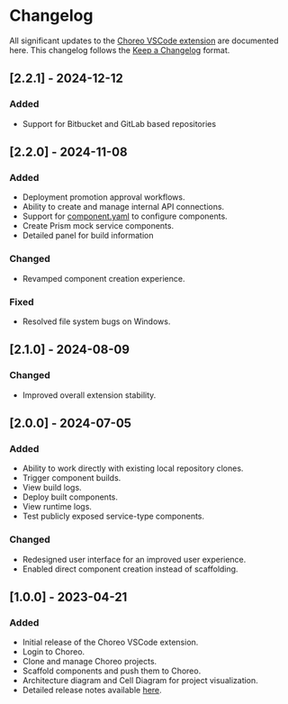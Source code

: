 # Changelog

All significant updates to the [Choreo VSCode extension](https://marketplace.visualstudio.com/items?itemName=WSO2.choreo) are documented here. This changelog follows the [Keep a Changelog](https://keepachangelog.com/en/1.0.0/) format.

## [2.2.1] - 2024-12-12

### Added
- Support for Bitbucket and GitLab based repositories

## [2.2.0] - 2024-11-08

### Added
- Deployment promotion approval workflows.
- Ability to create and manage internal API connections.
- Support for [component.yaml](https://wso2.com/choreo/docs/develop-components/manage-component-source-configurations/#overview-of-the-componentyaml-file) to configure components.
- Create Prism mock service components.
- Detailed panel for build information

### Changed
- Revamped component creation experience.

### Fixed
- Resolved file system bugs on Windows.

## [2.1.0] - 2024-08-09

### Changed
- Improved overall extension stability.

## [2.0.0] - 2024-07-05

### Added
- Ability to work directly with existing local repository clones.
- Trigger component builds.
- View build logs.
- Deploy built components.
- View runtime logs.
- Test publicly exposed service-type components.

### Changed
- Redesigned user interface for an improved user experience.
- Enabled direct component creation instead of scaffolding.

## [1.0.0] - 2023-04-21

### Added
- Initial release of the Choreo VSCode extension.
- Login to Choreo.
- Clone and manage Choreo projects.
- Scaffold components and push them to Choreo.
- Architecture diagram and Cell Diagram for project visualization.
- Detailed release notes available [here](https://github.com/wso2/choreo-vscode/blob/main/docs/choreo-extension/release-notes/version-1.0.0.md).

